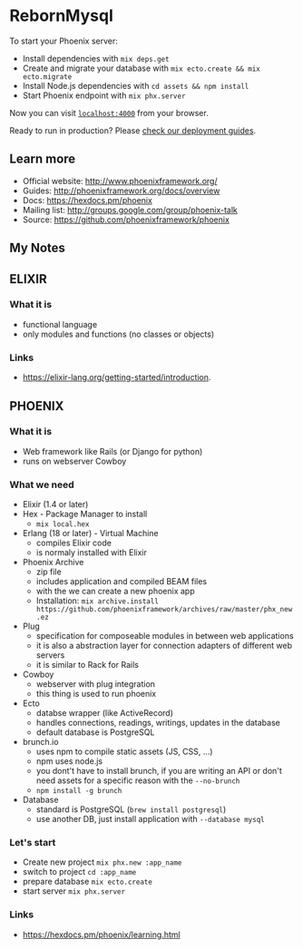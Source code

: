 # RebornMysql

To start your Phoenix server:

  * Install dependencies with `mix deps.get`
  * Create and migrate your database with `mix ecto.create && mix ecto.migrate`
  * Install Node.js dependencies with `cd assets && npm install`
  * Start Phoenix endpoint with `mix phx.server`

Now you can visit [`localhost:4000`](http://localhost:4000) from your browser.

Ready to run in production? Please [check our deployment guides](http://www.phoenixframework.org/docs/deployment).

## Learn more

  * Official website: http://www.phoenixframework.org/
  * Guides: http://phoenixframework.org/docs/overview
  * Docs: https://hexdocs.pm/phoenix
  * Mailing list: http://groups.google.com/group/phoenix-talk
  * Source: https://github.com/phoenixframework/phoenix

## My Notes
## ELIXIR
### What it is
  * functional language
  * only modules and functions (no classes or objects)

### Links
  * https://elixir-lang.org/getting-started/introduction.

## PHOENIX
### What it is
  * Web framework like Rails (or Django for python)
  * runs on webserver Cowboy

### What we need
  * Elixir (1.4 or later)
  * Hex - Package Manager to install
	* `mix local.hex`
  * Erlang (18 or later) - Virtual Machine
	* compiles Elixir code
	* is normaly installed with Elixir
* Phoenix Archive
  * zip file
  * includes application and compiled BEAM files
  * with the we can create a new phoenix app
  * Installation: `mix archive.install https://github.com/phoenixframework/archives/raw/master/phx_new.ez`
* Plug
  * specification for composeable modules in between web applications
  * it is also a abstraction layer for connection adapters of different web servers
  * it is similar to Rack for Rails
* Cowboy
  * webserver with plug integration
  * this thing is used to run phoenix
* Ecto
	* databse wrapper (like ActiveRecord)
	* handles connections, readings, writings, updates in the database
	* default database is PostgreSQL
* brunch.io
	* uses npm to compile static assets (JS, CSS, ...)
	* npm uses node.js
	* you dont't have to install brunch, if you are writing an API or don't need assets for a specific reason with the `--no-brunch`
	* `npm install -g brunch`
* Database
	* standard is PostgreSQL (`brew install postgresql`)
	* use another DB, just install application with `--database mysql`

### Let's start
* Create new project `mix phx.new :app_name`
* switch to project `cd :app_name`
* prepare database `mix ecto.create`
* start server `mix phx.server`

### Links
  - https://hexdocs.pm/phoenix/learning.html
